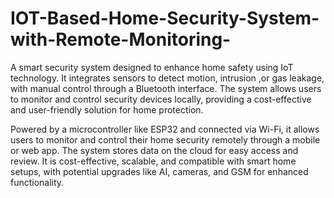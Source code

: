 # IOT-Based-Home-Security-System-with-Remote-Monitoring-
A smart security system designed to enhance home safety using IoT technology. It integrates sensors to detect motion, intrusion ,or gas leakage, with manual control through a Bluetooth interface. The system allows users to monitor and control security devices locally, providing a cost-effective and user-friendly solution for home protection.

Powered by a microcontroller like ESP32 and connected via Wi-Fi, it allows users to monitor and control their home security remotely through a mobile or web app. The system stores data on the cloud for easy access and review. It is cost-effective, scalable, and compatible with smart home setups, with potential upgrades like AI, cameras, and GSM for enhanced functionality.
